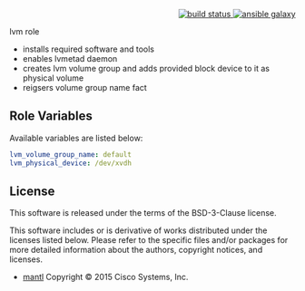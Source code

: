 <p align="right">
    <a href="https://travis-ci.org/epiloque/ansible-lvm">
        <img src="https://travis-ci.org/epiloque/ansible-lvm.svg?branch=master"
             alt="build status">
    </a>
        <a href="https://galaxy.ansible.com/epiloque/lvm">
        <img src="https://img.shields.io/badge/ansible--galaxy-lvm-blue.svg"
             alt="ansible galaxy">
    </a>
</p>

lvm role

* installs required software and tools
* enables lvmetad daemon
* creates lvm volume group and adds provided block device to it as physical volume
* reigsers volume group name fact

## Role Variables

Available variables are listed below:

```yaml
lvm_volume_group_name: default
lvm_physical_device: /dev/xvdh
```

## License

This software is released under the terms of the BSD-3-Clause license.

This software includes or is derivative of works distributed under the licenses
listed below. Please refer to the specific files and/or packages for more
detailed information about the authors, copyright notices, and licenses.

* [mantl](https://github.com/mantl/mantl) Copyright © 2015 Cisco Systems, Inc.
